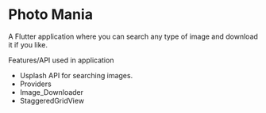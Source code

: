 # Photo Mania

A Flutter application where you can search any type of image and download it if you like.

Features/API used in application 

* Usplash API for searching images.
* Providers
* Image_Downloader
* StaggeredGridView 

